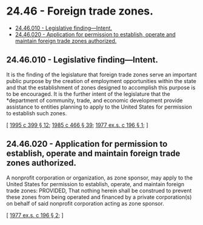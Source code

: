 # 24.46 - Foreign trade zones.
* [24.46.010 - Legislative finding—Intent.](#2446010---legislative-findingintent)
* [24.46.020 - Application for permission to establish, operate and maintain foreign trade zones authorized.](#2446020---application-for-permission-to-establish-operate-and-maintain-foreign-trade-zones-authorized)
## 24.46.010 - Legislative finding—Intent.
It is the finding of the legislature that foreign trade zones serve an important public purpose by the creation of employment opportunities within the state and that the establishment of zones designed to accomplish this purpose is to be encouraged. It is the further intent of the legislature that the *department of community, trade, and economic development provide assistance to entities planning to apply to the United States for permission to establish such zones.

\[ [1995 c 399 § 12](https://lawfilesext.leg.wa.gov/biennium/1995-96/Pdf/Bills/Session%20Laws/House/1014.SL.pdf?cite=1995%20c%20399%20§%2012); [1985 c 466 § 39](https://leg.wa.gov/CodeReviser/documents/sessionlaw/1985c466.pdf?cite=1985%20c%20466%20§%2039); [1977 ex.s. c 196 § 1](https://leg.wa.gov/CodeReviser/documents/sessionlaw/1977ex1c196.pdf?cite=1977%20ex.s.%20c%20196%20§%201); \]

## 24.46.020 - Application for permission to establish, operate and maintain foreign trade zones authorized.
A nonprofit corporation or organization, as zone sponsor, may apply to the United States for permission to establish, operate, and maintain foreign trade zones: PROVIDED, That nothing herein shall be construed to prevent these zones from being operated and financed by a private corporation(s) on behalf of said nonprofit corporation acting as zone sponsor.

\[ [1977 ex.s. c 196 § 2](https://leg.wa.gov/CodeReviser/documents/sessionlaw/1977ex1c196.pdf?cite=1977%20ex.s.%20c%20196%20§%202); \]

